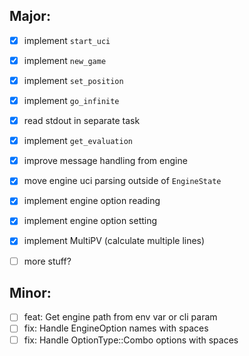 ## Major:

- [x] implement `start_uci` 
- [x] implement `new_game`
- [x] implement `set_position`
- [x] implement `go_infinite`
- [x] read stdout in separate task
- [x] implement `get_evaluation`
- [x] improve message handling from engine
- [x] move engine uci parsing outside of `EngineState`
- [x] implement engine option reading
- [x] implement engine option setting
- [x] implement MultiPV (calculate multiple lines)
- [ ] more stuff?


## Minor:

- [ ] feat: Get engine path from env var or cli param
- [ ] fix: Handle EngineOption names with spaces
- [ ] fix: Handle OptionType::Combo options with spaces